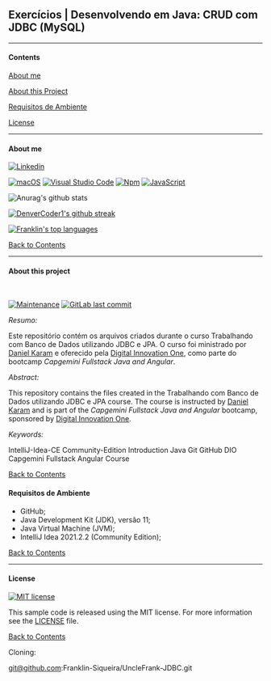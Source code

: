 ## Exercícios | Desenvolvendo em Java: CRUD com JDBC (MySQL)

---

#### Contents

[About me](#about-me)

[About this Project](#about-this-project)

[Requisitos de Ambiente](#requisitos-de-ambiente)

[License](#license)


---
#### **About me**

[![Linkedin](https://i.stack.imgur.com/gVE0j.png)](https://www.linkedin.com/in/franklin-c-siqueira)


[![macOS](https://svgshare.com/i/ZjP.svg)](https://svgshare.com/i/ZjP.svg) [![Visual Studio Code](https://img.shields.io/badge/--007ACC?logo=visual%20studio%20code&logoColor=ffffff)](https://code.visualstudio.com/)  [![Npm](https://badgen.net/badge/icon/npm?icon=npm&label)](https://npmjs.com/)
[![JavaScript](https://img.shields.io/badge/--F7DF1E?logo=javascript&logoColor=000)](https://www.javascript.com/)

![Anurag's github stats](https://github-readme-stats.vercel.app/api?username=Franklin-Siqueira&theme=blue-green)

[![DenverCoder1's github streak](https://github-readme-streak-stats.herokuapp.com/?user=Franklin-Siqueira&theme=blue-green)](https://github.com/DenverCoder1/github-readme-streak-stats)

[![Franklin's top languages](https://github-readme-stats.vercel.app/api/top-langs/?username=Franklin-Siqueira&theme=blue-green)](https://github.com/anuraghazra/github-readme-stats)

[Back to Contents](#contents)

---

#### **About this project**
<br/>

[![Maintenance](https://img.shields.io/badge/Maintained%3F-yes-green.svg)]([repoNameShort]/graphs/commit-activity) [![GitLab last commit](https://badgen.net/github/last-commit/Franklin-Siqueira/UncleFrank-JDBC/)](https://github.com/Franklin-Siqueira/UncleFrank-JDBC/-/commits)

*_Resumo:_*

Este repositório contém os arquivos criados durante o curso Trabalhando com Banco de Dados utilizando JDBC e JPA. O curso foi ministrado por [Daniel Karam](https://github.com/danielkv7) e oferecido pela [Digital Innovation One](https://digitalinnovation.one/sign-in), como parte do bootcamp *_Capgemini Fullstack Java and Angular_*.

*_Abstract:_*

This repository contains the files created in the Trabalhando com Banco de Dados utilizando JDBC e JPA course. The course is instructed by [Daniel Karam](https://github.com/danielkv7) and is part of the *_Capgemini Fullstack Java and Angular_* bootcamp, sponsored by [Digital Innovation One](https://digitalinnovation.one/sign-in).

*_Keywords:_*

IntelliJ-Idea-CE Community-Edition Introduction Java Git GitHub DIO Capgemini Fullstack Angular Course

[Back to Contents](#contents)

#### Requisitos de Ambiente

- GitHub;
- Java Development Kit (JDK), versão 11;
- Java Virtual Machine (JVM);
- IntelliJ Idea 2021.2.2 (Community Edition);

[Back to Contents](#contents)

---
#### **License**

[![MIT license](https://img.shields.io/badge/License-MIT-blue.svg)](https://github.com/Franklin-Siqueira/UncleFrank-JDBC/blob/master/LICENSE.md)


This sample code is released using the MIT license. For more information see the [LICENSE]([repoLicense]) file.

[Back to Contents](#contents)

Cloning:

git@github.com:Franklin-Siqueira/UncleFrank-JDBC.git

[repoLicense]:https://github.com/Franklin-Siqueira/UncleFrank-JDBC/blob/master/LICENSE.md
[repoName]: https://github.com/Franklin-Siqueira/UncleFrank-JDBC/blob/master/LICENSE.md
[repoNameShort]: https://github.com/Franklin-Siqueira/UncleFrank-JDBC